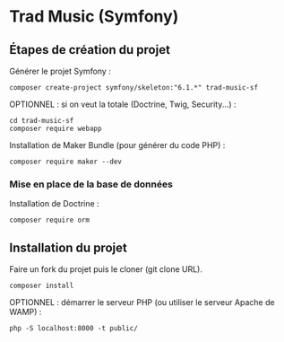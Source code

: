 # Trad Music (Symfony)

## Étapes de création du projet

Générer le projet Symfony :

```shell
composer create-project symfony/skeleton:"6.1.*" trad-music-sf
```

OPTIONNEL : si on veut la totale (Doctrine, Twig, Security...) :

```shell
cd trad-music-sf
composer require webapp
```

Installation de Maker Bundle (pour générer du code PHP) :

```shell
composer require maker --dev
```

### Mise en place de la base de données

Installation de Doctrine :

```shell
composer require orm
```

## Installation du projet

Faire un fork du projet puis le cloner (git clone URL).

```shell
composer install
```

OPTIONNEL : démarrer le serveur PHP (ou utiliser le serveur Apache de WAMP) :

```shell
php -S localhost:8000 -t public/
```
